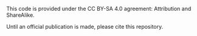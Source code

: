 This code is provided under the CC BY-SA 4.0 agreement: Attribution and ShareAlike.

Until an official publication is made, please cite this repository.
